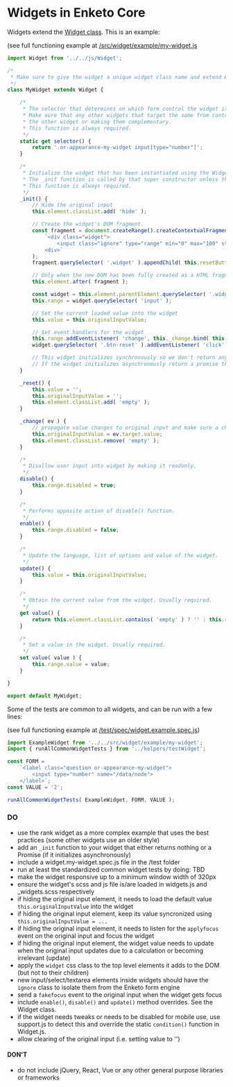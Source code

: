 Widgets in Enketo Core
=======================

Widgets extend the [Widget class](../src/js/Widget.js). This is an example:

(see full functioning example at [/src/widget/example/my-widget.js](../src/widget/example/my-widget.js)
```js
import Widget from '../../js/Widget';

/*
 * Make sure to give the widget a unique widget class name and extend Widget.
 */
class MyWidget extends Widget {

    /*
     * The selector that determines on which form control the widget is instantiated. 
     * Make sure that any other widgets that target the same from control are not interfering with this widget by disabling
     * the other widget or making them complementary.
     * This function is always required.
     */
    static get selector() {
        return '.or-appearance-my-widget input[type="number"]';
    }

    /*
     * Initialize the widget that has been instantiated using the Widget (super) constructor.
     * The _init function is called by that super constructor unless that constructor is overridden.
     * This function is always required.
     */
    _init() {
        // Hide the original input
        this.element.classList.add( 'hide' );

        // Create the widget's DOM fragment.
        const fragment = document.createRange().createContextualFragment(
            `<div class="widget">
                <input class="ignore" type="range" min="0" max="100" step="1"/>
            <div>`
        );
        fragment.querySelector( '.widget' ).appendChild( this.resetButtonHtml );

        // Only when the new DOM has been fully created as a HTML fragment, we append it.
        this.element.after( fragment );

        const widget = this.element.parentElement.querySelector( '.widget' );
        this.range = widget.querySelector( 'input' );

        // Set the current loaded value into the widget
        this.value = this.originalInputValue;

        // Set event handlers for the widget
        this.range.addEventListener( 'change', this._change.bind( this ) );
        widget.querySelector( '.btn-reset' ).addEventListener( 'click', this._reset.bind( this ) );

        // This widget initializes synchronously so we don't return anything.
        // If the widget initializes asynchronously return a promise that resolves to `this`.
    }

    _reset() {
        this.value = '';
        this.originalInputValue = '';
        this.element.classList.add( 'empty' );
    }

    _change( ev ) {
        // propagate value changes to original input and make sure a change event is fired
        this.originalInputValue = ev.target.value;
        this.element.classList.remove( 'empty' );
    }

    /*
     * Disallow user input into widget by making it readonly.
     */
    disable() {
        this.range.disabled = true;
    }

    /*
     * Performs opposite action of disable() function.
     */
    enable() {
        this.range.disabled = false;
    }

    /*
     * Update the language, list of options and value of the widget.
     */
    update() {
        this.value = this.originalInputValue;
    }

    /*
     * Obtain the current value from the widget. Usually required.
     */
    get value() {
        return this.element.classList.contains( 'empty' ) ? '' : this.range.value;
    }

    /*
     * Set a value in the widget. Usually required.
     */
    set value( value ) {
        this.range.value = value;
    }

}

export default MyWidget;
```

Some of the tests are common to all widgets, and can be run with a few lines:

(see full functioning example at [/test/spec/widget.example.spec.js](../test/spec/widget.example.spec.js))
```js
import ExampleWidget from '../../src/widget/example/my-widget';
import { runAllCommonWidgetTests } from '../helpers/testWidget';

const FORM = 
    `<label class="question or-appearance-my-widget">
        <input type="number" name="/data/node">
    </label>`;
const VALUE = '2';

runAllCommonWidgetTests( ExampleWidget, FORM, VALUE );
```

### DO

* use the rank widget as a more complex example that uses the best practices (some other widgets use an older style)
* add an `_init` function to your widget that either returns nothing or a Promise (if it initializes asynchronously)
* include a widget.my-widget.spec.js file in the /test folder
* run at least the standardized common widget tests by doing: TBD
* make the widget responsive up to a minimum window width of 320px
* ensure the widget's scss and js file is/are loaded in widgets.js and _widgets.scss respectively
* if hiding the original input element, it needs to load the default value `this.originalInputValue` into the widget
* if hiding the original input element, keep its value  syncronized using `this.originalInputValue = ...`
* if hiding the original input element, it needs to listen for the `applyfocus` event on the original input and focus the widget
* if hiding the original input element, the widget value needs to update when the original input updates due to a calculation or becoming irrelevant (update)
* apply the `widget` css class to the top level elements it adds to the DOM (but not to their children)
* new input/select/textarea elements inside widgets should have the `ignore` class to isolate them from the Enketo form engine
* send a `fakefocus` event to the original input when the widget gets focus
* include `enable()`, `disable()` and `update()` method overrides. See the Widget class.
* if the widget needs tweaks or needs to be disabled for mobile use, use support.js to detect this and override the static `condition()` function in Widget.js.
* allow clearing of the original input (i.e. setting value to '')

#### DON'T

* do not include jQuery, React, Vue or any other general purpose libraries or frameworks